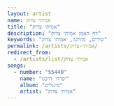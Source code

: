 ```yaml
---
layout: artist
name: אמיתי צדוק
title: "אמיתי צדוק"
description: "דף האמן אמיתי צדוק"
keywords: "שירים, מוזיקה, אמיתי צדוק"
permalink: /artists/אמיתי-צדוק/
redirect_from:
  - /artists/list/אמיתי צדוק
songs:
  - number: "55440"
    name: "יפרדו דרכנו"
    album: "סינגלים"
    artist: "אמיתי צדוק"
---
```

